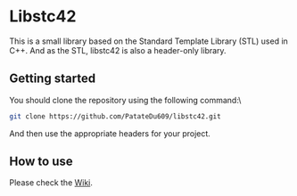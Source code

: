 # Libstc42

This is a small library based on the Standard Template Library (STL) used in C++.
And as the STL, libstc42 is also a header-only library.

## Getting started

You should clone the repository using the following command:\

```bash
git clone https://github.com/PatateDu609/libstc42.git
```

And then use the appropriate headers for your project.

## How to use

Please check the [Wiki](https://github.com/PatateDu609/libstc42/wiki).
